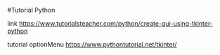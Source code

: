 #Tutorial Python

link https://www.tutorialsteacher.com/python/create-gui-using-tkinter-python

tutorial optionMenu https://www.pythontutorial.net/tkinter/